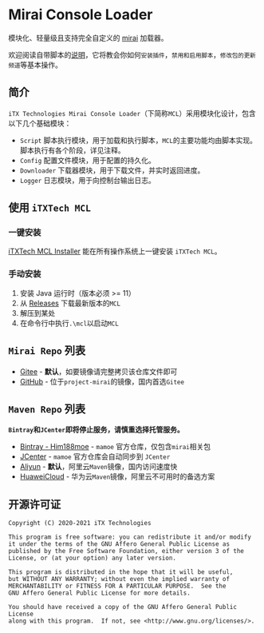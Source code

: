 # Mirai Console Loader

模块化、轻量级且支持完全自定义的 [mirai](https://github.com/mamoe/mirai) 加载器。

欢迎阅读自带脚本的[说明](scripts/README.md)，它将教会你如何`安装插件`，`禁用和启用脚本`，`修改包的更新频道`等基本操作。

## 简介

`iTX Technologies Mirai Console Loader`（下简称`MCL`）采用模块化设计，包含以下几个基础模块：

* `Script` 脚本执行模块，用于加载和执行脚本，`MCL`的主要功能均由脚本实现。脚本执行有各个阶段，详见注释。
* `Config` 配置文件模块，用于配置的持久化。
* `Downloader` 下载器模块，用于下载文件，并实时返回进度。
* `Logger` 日志模块，用于向控制台输出日志。

## 使用 `iTXTech MCL`

### 一键安装

[iTXTech MCL Installer](https://github.com/iTXTech/mcl-installer) 能在所有操作系统上一键安装 `iTXTech MCL`。

### 手动安装

1. 安装 Java 运行时（版本必须 >= 11）
1. 从 [Releases](https://github.com/iTXTech/mirai-console-loader/releases) 下载最新版本的`MCL`
1. 解压到某处
1. 在命令行中执行`.\mcl`以启动`MCL`

## `Mirai Repo` 列表

* [Gitee](https://gitee.com/peratx/mirai-repo) - **默认**，如要镜像请完整拷贝该仓库文件即可
* [GitHub](https://github.com/project-mirai/mirai-repo-mirror) - 位于`project-mirai`的镜像，国内首选`Gitee`

## `Maven Repo` 列表

**`Bintray`和`JCenter`即将停止服务，请慎重选择托管服务。**

* [Bintray - Him188moe](https://dl.bintray.com/him188moe/mirai) - `mamoe` 官方仓库，仅包含`mirai`相关包
* [JCenter](https://jcenter.bintray.com/) - `mamoe` 官方仓库会自动同步到 `JCenter`
* [Aliyun](https://maven.aliyun.com/repository/public) - **默认**，阿里云`Maven`镜像，国内访问速度快
* [HuaweiCloud](https://mirrors.huaweicloud.com/repository/maven) - 华为云`Maven`镜像，阿里云不可用时的备选方案

## 开源许可证

    Copyright (C) 2020-2021 iTX Technologies

    This program is free software: you can redistribute it and/or modify
    it under the terms of the GNU Affero General Public License as
    published by the Free Software Foundation, either version 3 of the
    License, or (at your option) any later version.

    This program is distributed in the hope that it will be useful,
    but WITHOUT ANY WARRANTY; without even the implied warranty of
    MERCHANTABILITY or FITNESS FOR A PARTICULAR PURPOSE.  See the
    GNU Affero General Public License for more details.

    You should have received a copy of the GNU Affero General Public License
    along with this program.  If not, see <http://www.gnu.org/licenses/>.
